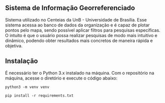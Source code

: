 ## Sistema de Informação Georreferenciado 
Sistema utilizado no Centeias da UnB - Universidade de Brasília. Esse sistema acessa ao banco de dados da organização e é capaz de plotar pontos pelo mapa, sendo possível aplicar filtros para pesquisas específicas. O intuito é que o usuário possa realizar pesquisas de modo mais intuitivo e dinâmico, podendo obter resultados mais concretos de maneira rápida e objetiva.


## Instalação 
É necessário ter o Python 3.x instalado na máquina. Com o repositório na máquina, acesse o diretório e execute o código abaixo:
```
python3 -m venv venv
```
```
pip install -r requirements.txt
```
